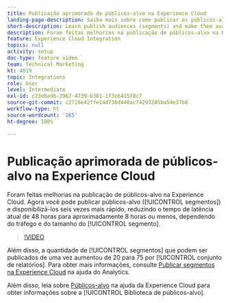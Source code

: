 ```yaml
---
title: Publicação aprimorada de públicos-alvo na Experience Cloud
landing-page-description: Saiba mais sobre como publicar os públicos-alvo (segmentos) e torná-los disponíveis mais rápido do que nunca.
short-description: Learn publish audiences (segments) and make them available faster than ever.
description: Foram feitas melhorias na publicação de públicos-alvo na Experience Cloud. Agora você pode publicar públicos (segmentos) e disponibilizá-los seis vezes mais rápido, reduzindo o tempo de latência atual de 48 horas para aproximadamente 8 horas ou menos, dependendo do tráfego e do tamanho do segmento.
feature: Experience Cloud Integration
topics: null
activity: setup
doc-type: feature video
team: Technical Marketing
kt: 4819
topic: Integrations
role: User
level: Intermediate
exl-id: c23ebad6-2967-4739-b381-1f3c6415f8c7
source-git-commit: c2728e42ffe14d738d440ac74293285ba54e37b8
workflow-type: ht
source-wordcount: '165'
ht-degree: 100%

---
```


# Publicação aprimorada de públicos-alvo na Experience Cloud

Foram feitas melhorias na publicação de públicos-alvo na Experience Cloud. Agora você pode publicar públicos-alvo ([!UICONTROL segmentos]) e disponibilizá-los seis vezes mais rápido, reduzindo o tempo de latência atual de 48 horas para aproximadamente 8 horas ou menos, dependendo do tráfego e do tamanho do [!UICONTROL segmento].

>[!VIDEO](https://video.tv.adobe.com/v/32842/?quality=12&learn=on)

Além disso, a quantidade de [!UICONTROL segmentos] que podem ser publicados de uma vez aumentou de 20 para 75 por [!UICONTROL conjunto de relatórios].
Para obter mais informações, consulte [Publicar segmentos na Experience Cloud](https://experienceleague.adobe.com/docs/analytics/components/segmentation/segmentation-workflow/seg-publish.html?lang=pt-BR) na ajuda do Analytics.

Além disso, leia sobre [Públicos-alvo](https://experienceleague.adobe.com/docs/core-services/interface/audiences/audience-library.html?lang=pt-BR) na ajuda da Experience Cloud para obter informações sobre a [!UICONTROL Biblioteca de públicos-alvo].
